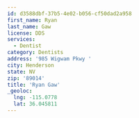 ```yaml
---
id: d3588dbf-37b5-4e02-b056-cf50dad2a958
first_name: Ryan
last_name: Gaw
license: DDS
services:
  - Dentist
category: Dentists
address: '985 Wigwam Pkwy '
city: Henderson
state: NV
zip: '89014'
title: 'Ryan Gaw'
_geoloc:
  lng: -115.0778
  lat: 36.045811
---
```

